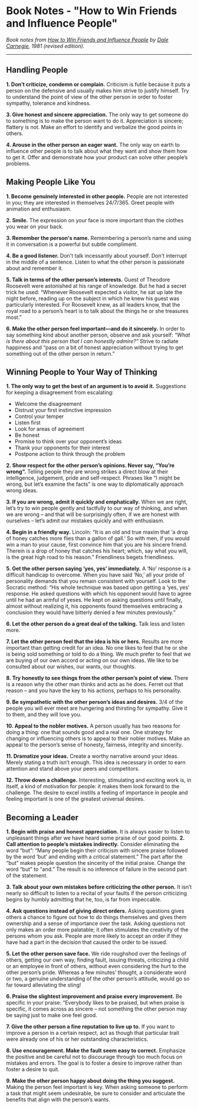 # Book Notes - "How to Win Friends and Influence People"
*Book notes from [How to Win Friends and Influence People](goodreads.com/book/show/22883646-how-to-win-friends-and-influence-people-how-to-stop-worrying-and-start) by [Dale Carnegie](https://en.wikipedia.org/wiki/Dale_Carnegie), 1981 (revised edition).*

---
## Handling People

**1. Don’t criticize, condemn or complain.**
	Criticism is futile because it puts a person on the defensive and usually makes him strive to justify himself. Try to understand the point of view of the other person in order to foster sympathy, tolerance and kindness.

**3. Give honest and sincere appreciation.**
	The only way to get someone do to something is to make the person want to do it. Appreciation is sincere; flattery is not. Make an effort to identify and verbalize the good points in others.

**4. Arouse in the other person an eager want.**
	The only way on earth to influence other people is to talk about what they want and show them how to get it. Offer and demonstrate how your product can solve other people’s problems.

## Making People Like You
**1. Become genuinely interested in other people.**
	People are not interested in you; they are interested in themselves 24/7/365. Greet people with animation and enthusiasm.

**2. Smile.**
	The expression on your face is more important than the clothes you wear on your back.

**3. Remember the person's name.**
	Remembering a person’s name and using it in conversation is a powerful but subtle compliment.

**4. Be a good listener.**
	Don't talk incessantly about yourself. Don't interrupt in the middle of a sentence. Listen to what the other person is passionate about and remember it.

**5. Talk in terms of the other person’s interests.**
	Guest of Theodore Roosevelt were astonished at his range of knowledge. But he had a secret trick he used: “Whenever Roosevelt expected a visitor, he sat up late the night before, reading up on the subject in which he knew his guest was particularly interested. For Roosevelt knew, as all leaders know, that the royal road to a person’s heart is to talk about the things he or she treasures most.”

**6. Make the other person feel important—and do it sincerely.**
	In order to say something kind about another person, observe and ask yourself: *“What is there about this person that I can honestly admire?”* Strive to radiate happiness and “pass on a bit of honest appreciation without trying to get something out of the other person in return.”
	
## Winning People to Your Way of Thinking
**1. The only way to get the best of an argument is to avoid it.**
Suggestions for keeping a disagreement from escalating:
- Welcome the disagreement
- Distrust your first instinctive impression
- Control your temper
- Listen first
- Look for areas of agreement
- Be honest
- Promise to think over your opponent’s ideas
- Thank your opponents for their interest
- Postpone action to think through the problem

**2. Show respect for the other person’s opinions. Never say, “You’re wrong”.**
	Telling people they are wrong strikes a direct blow at their intelligence, judgement, pride and self-respect. Phrases like “I might be wrong, but let’s examine the facts” is one way to diplomatically approach wrong ideas.

**3. If you are wrong, admit it quickly and emphatically.**
	When we are right, let’s try to win people gently and tactfully to our way of thinking, and when we are wrong – and that will be surprisingly often, if we are honest with ourselves – let’s admit our mistakes quickly and with enthusiasm.

**4. Begin in a friendly way.**
	Lincoln: “It is an old and true maxim that ‘a drop of honey catches more flies than a gallon of gall.’ So with men, if you would win a man to your cause, first convince him that you are his sincere friend. Therein is a drop of honey that catches his heart; which, say what you will, is the great high road to his reason.” Friendliness begets friendliness.

**5. Get the other person saying ‘yes, yes’ immediately.**
	A ‘No’ response is a difficult handicap to overcome. When you have said ‘No,’ all your pride of personality demands that you remain consistent with yourself. Look to the Socratic method: “His whole technique was based upon getting a ‘yes, yes’ response. He asked questions with which his opponent would have to agree until he had an armful of yeses. He kept on asking questions until finally, almost without realizing it, his opponents found themselves embracing a conclusion they would have bitterly denied a few minutes previously.”

**6. Let the other person do a great deal of the talking.**
	Talk less and listen more.

**7. Let the other person feel that the idea is his or hers.**
	Results are more important than getting credit for an idea. No one likes to feel that he or she is being sold something or told to do a thing. We much prefer to feel that we are buying of our own accord or acting on our own ideas. We like to be consulted about our wishes, our wants, our thoughts.

**8. Try honestly to see things from the other person’s point of view.**
	There is a reason why the other man thinks and acts as he does. Ferret out that reason – and you have the key to his actions, perhaps to his personality.
	
**9. Be sympathetic with the other person’s ideas and desires.**
	3/4 of the people you will ever meet are hungering and thirsting for sympathy. Give it to them, and they will love you.

**10. Appeal to the nobler motives.**
	A person usually has two reasons for doing a thing: one that sounds good and a real one. One strategy for changing or influencing others is to appeal to their nobler motives. Make an appeal to the person’s sense of honesty, fairness, integrity and sincerity.

**11. Dramatize your ideas.**
	Create a worthy narrative around your ideas. Merely stating a truth isn’t enough. This idea is necessary in order to earn attention and stand above your peers and competitors.

**12. Throw down a challenge.**
	Interesting, stimulating and exciting work is, in itself, a kind of motivation for people: it makes them look forward to the challenge. The desire to excel instills a feeling of importance in people and feeling important is one of the greatest universal desires.

## Becoming a Leader
**1. Begin with praise and honest appreciation.**
	It is always easier to listen to unpleasant things after we have heard some praise of our good points.
**2. Call attention to people’s mistakes indirectly.**
	Consider eliminating the word “but”: “Many people begin their criticism with sincere praise followed by the word ‘but’ and ending with a critical statement.” The part after the “but” makes people question the sincerity of the initial praise. Change the word “but” to “and.” The result is no inference of failure in the second part of the statement.

**3. Talk about your own mistakes before criticizing the other person.**
	It isn’t nearly so difficult to listen to a recital of your faults if the person criticizing begins by humbly admitting that he, too, is far from impeccable.

**4. Ask questions instead of giving direct orders.**
	Asking questions gives others a chance to figure out how to do things themselves and gives them ownership and a sense of importance over the task. Asking questions not only makes an order more palatable; it often stimulates the creativity of the persons whom you ask. People are more likely to accept an order if they have had a part in the decision that caused the order to be issued.

**5. Let the other person save face.**
	We ride roughshod over the feelings of others, getting our own way, finding fault, issuing threats, criticizing a child or an employee in front of others, without even considering the hurt to the other person’s pride. Whereas a few minutes’ thought, a considerate word or two, a genuine understanding of the other person’s attitude, would go so far toward alleviating the sting!

**6. Praise the slightest improvement and praise every improvement.**
	Be specific in your praise: “Everybody likes to be praised, but when praise is specific, it comes across as sincere – not something the other person may be saying just to make one feel good.

**7. Give the other person a fine reputation to live up to.**
	If you want to improve a person in a certain respect, act as though that particular trait were already one of his or her outstanding characteristics.

**8. Use encouragement. Make the fault seem easy to correct.**
	Emphasize the positive and be careful not to discourage through too much focus on mistakes and errors. The goal is to foster a desire to improve rather than foster a desire to quit.

**9. Make the other person happy about doing the thing you suggest.**
	Making the person feel important is key. When asking someone to perform a task that might seem undesirable, be sure to consider and articulate the benefits that align with the person’s wants.
